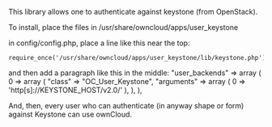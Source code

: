 This library allows one to authenticate against keystone (from OpenStack).

To install, place the files in /usr/share/owncloud/apps/user_keystone

in config/config.php, place a line like this near the top:

    require_once('/usr/share/owncloud/apps/user_keystone/lib/keystone.php');

and then add a paragraph like this in the middle:
    "user_backends" => array (
        0 => array (
          "class"     => "OC_User_Keystone",
          "arguments" => array (
            0 => 'http[s]://KEYSTONE_HOST/v2.0/'
          ),
        ),
      ),

And, then, every user who can authenticate (in anyway shape or form) against
Keystone can use ownCloud.


